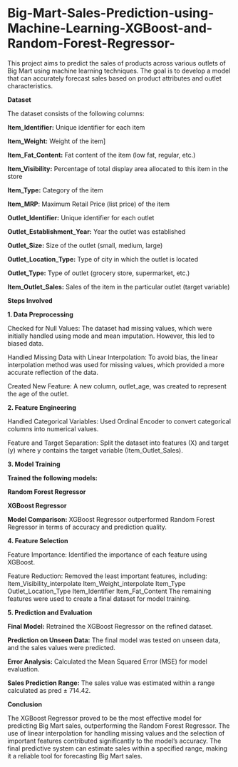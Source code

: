 # Big-Mart-Sales-Prediction-using-Machine-Learning-XGBoost-and-Random-Forest-Regressor-

This project aims to predict the sales of products across various outlets of Big Mart using machine learning techniques. The goal is to develop a model that can accurately forecast sales based on product attributes and outlet characteristics.

**Dataset**

The dataset consists of the following columns:

**Item_Identifier:** Unique identifier for each item

**Item_Weight:** Weight of the item]

**Item_Fat_Content:** Fat content of the item (low fat, regular, etc.)

**Item_Visibility:** Percentage of total display area allocated to this item in the store

**Item_Type:** Category of the item

**Item_MRP**: Maximum Retail Price (list price) of the item

**Outlet_Identifier:** Unique identifier for each outlet

**Outlet_Establishment_Year:** Year the outlet was established

**Outlet_Size:** Size of the outlet (small, medium, large)

**Outlet_Location_Type:** Type of city in which the outlet is located

**Outlet_Type:** Type of outlet (grocery store, supermarket, etc.)

**Item_Outlet_Sales:** Sales of the item in the particular outlet (target variable)

**Steps Involved**

**1. Data Preprocessing**

Checked for Null Values: The dataset had missing values, which were initially handled using mode and mean imputation. However, this led to biased data.

Handled Missing Data with Linear Interpolation: To avoid bias, the linear interpolation method was used for missing values, which provided a more accurate reflection of the data.

Created New Feature: A new column, outlet_age, was created to represent the age of the outlet.

**2. Feature Engineering**

Handled Categorical Variables: Used Ordinal Encoder to convert categorical columns into numerical values.

Feature and Target Separation: Split the dataset into features (X) and target (y) where y contains the target variable (Item_Outlet_Sales).

**3. Model Training**

**Trained the following models:**

**Random Forest Regressor**

**XGBoost Regressor**

**Model Comparison:** XGBoost Regressor outperformed Random Forest Regressor in terms of accuracy and prediction quality.

**4. Feature Selection**

Feature Importance: Identified the importance of each feature using XGBoost.

Feature Reduction: Removed the least important features, including:
Item_Visibility_interpolate
Item_Weight_interpolate
Item_Type
Outlet_Location_Type
Item_Identifier
Item_Fat_Content
The remaining features were used to create a final dataset for model training.

**5. Prediction and Evaluation**

**Final Model:** Retrained the XGBoost Regressor on the refined dataset.

**Prediction on Unseen Data:** The final model was tested on unseen data, and the sales values were predicted.

**Error Analysis:** Calculated the Mean Squared Error (MSE) for model evaluation.

**Sales Prediction Range:** The sales value was estimated within a range calculated as pred ± 714.42.

**Conclusion**

The XGBoost Regressor proved to be the most effective model for predicting Big Mart sales, outperforming the Random Forest Regressor. The use of linear interpolation for handling missing values and the selection of important features contributed significantly to the model’s accuracy. The final predictive system can estimate sales within a specified range, making it a reliable tool for forecasting Big Mart sales.
